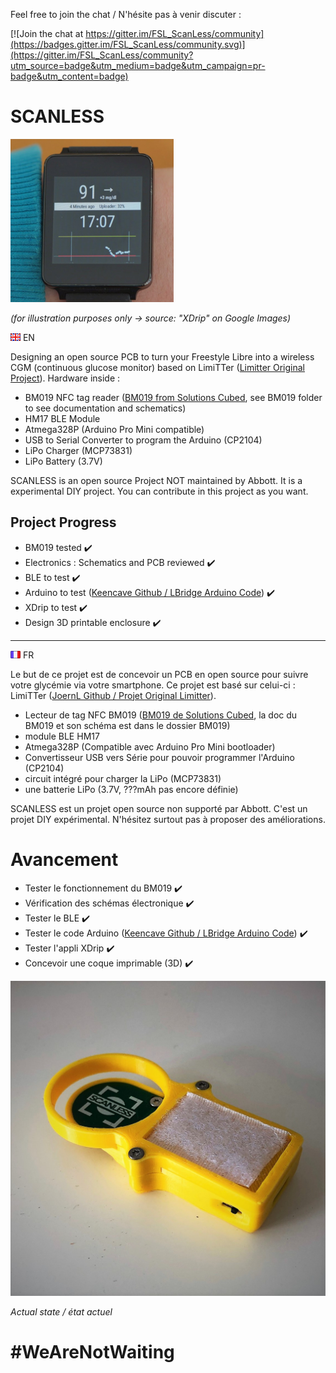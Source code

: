 Feel free to join the chat / N'hésite pas à venir discuter : 

[![Join the chat at https://gitter.im/FSL_ScanLess/community](https://badges.gitter.im/FSL_ScanLess/community.svg)](https://gitter.im/FSL_ScanLess/community?utm_source=badge&utm_medium=badge&utm_campaign=pr-badge&utm_content=badge)

# SCANLESS
![XDrip Montre](https://github.com/MrCybernetic/FSL_ScanLess/blob/master/img/montre.png?raw=true) 

*(for illustration purposes only -> source: "XDrip" on Google Images)*

![EN Flag](https://github.com/MrCybernetic/FSL_ScanLess/blob/master/img/en.png?raw=true) EN

Designing an open source PCB to turn your Freestyle Libre into a wireless CGM (continuous glucose monitor) based on LimiTTer ([Limitter Original Project](https://github.com/JoernL/LimiTTer)). Hardware inside :
+ BM019 NFC tag reader ([BM019 from Solutions Cubed](http://www.solutions-cubed.com/bm019/), see BM019 folder to see documentation and schematics)
+ HM17 BLE Module
+ Atmega328P (Arduino Pro Mini compatible)
+ USB to Serial Converter to program the Arduino (CP2104)
+ LiPo Charger (MCP73831)
+ LiPo Battery (3.7V)

SCANLESS is an open source Project NOT maintained by Abbott. It is a experimental DIY project. You can contribute in this project as you want.

## Project Progress

+ BM019 tested  :heavy_check_mark: 
+ Electronics : Schematics and PCB reviewed :heavy_check_mark: 
+ BLE to test :heavy_check_mark:
+ Arduino to test ([Keencave Github / LBridge Arduino Code](https://github.com/keencave/LBridge)) :heavy_check_mark:
+ XDrip to test :heavy_check_mark:
+ Design 3D printable enclosure :heavy_check_mark:

--- 

![FR Flag](https://github.com/MrCybernetic/FSL_ScanLess/blob/master/img/fr.png?raw=true) FR

Le but de ce projet est de concevoir un PCB en open source pour suivre votre glycémie via votre smartphone. Ce projet est basé sur celui-ci : LimiTTer ([JoernL Github / Projet Original Limitter](https://github.com/JoernL/LimiTTer)).
+ Lecteur de tag NFC BM019 ([BM019 de Solutions Cubed](http://www.solutions-cubed.com/bm019/), la doc du BM019 et son schéma est dans le dossier BM019)
+ module BLE HM17
+ Atmega328P (Compatible avec Arduino Pro Mini bootloader)
+ Convertisseur USB vers Série pour pouvoir programmer l'Arduino (CP2104)
+ circuit intégré pour charger la LiPo (MCP73831)
+ une batterie LiPo (3.7V, ???mAh pas encore définie)

SCANLESS est un projet open source non supporté par Abbott. C'est un projet DIY expérimental. N'hésitez surtout pas à proposer des améliorations.

# Avancement

+ Tester le fonctionnement du BM019 :heavy_check_mark:
+ Vérification des schémas électronique :heavy_check_mark: 
+ Tester le BLE :heavy_check_mark:
+ Tester le code Arduino ([Keencave Github / LBridge Arduino Code](https://github.com/keencave/LBridge)) :heavy_check_mark:
+ Tester l'appli XDrip :heavy_check_mark:
+ Concevoir une coque imprimable (3D) :heavy_check_mark:

![PCB](https://github.com/MrCybernetic/FSL_ScanLess/blob/master/SCANLESS/img/complete.jpg?raw=true)

*Actual state / état actuel*

# **#WeAreNotWaiting**